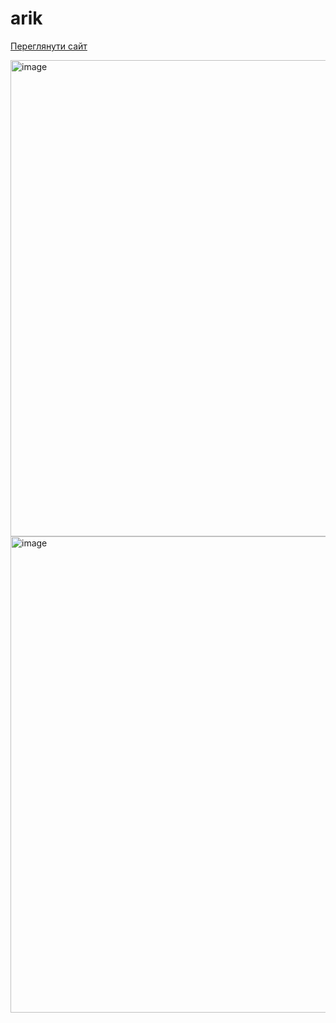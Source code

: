 # arik

[Переглянути сайт](https://ponidevito.github.io/arik-portfolio/)

<img width="1432" height="762" alt="image" src="https://github.com/user-attachments/assets/f6c6e77b-6826-45b6-a3ff-8b400fd032f7" />

<img width="1432" height="762" alt="image" src="https://github.com/user-attachments/assets/0a472803-a613-424d-93fb-796748aff58a" />
